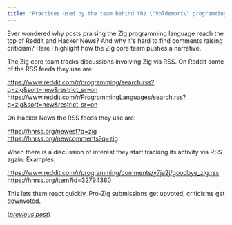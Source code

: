 ```yaml
---
title: "Practices used by the team behind the \"Voldemort\" programming language"
---
```


Ever wondered why posts praising the Zig programming language reach the top of Reddit and Hacker News? And why it's hard to find comments raising criticism? Here I highlight how the Zig core team pushes a narrative.

The Zig core team tracks discussions involving Zig via RSS. On Reddit some of the RSS feeds they use are:

https://www.reddit.com/r/programming/search.rss?q=zig&sort=new&restrict_sr=on  
https://www.reddit.com/r/ProgrammingLanguages/search.rss?q=zig&sort=new&restrict_sr=on

On Hacker News the RSS feeds they use are:

https://hnrss.org/newest?q=zig  
https://hnrss.org/newcomments?q=zig

When there is a discussion of interest they start tracking its activity via RSS again. Examples:

https://www.reddit.com/r/programming/comments/y7ja2j/goodbye_zig.rss  
https://hnrss.org/item?id=32794360

This lets them react quickly. Pro-Zig submissions get upvoted, criticisms get downvoted.

[(_previous post_)](https://mikefsn.github.io/2022/10/18/goodbye-zig.html)
